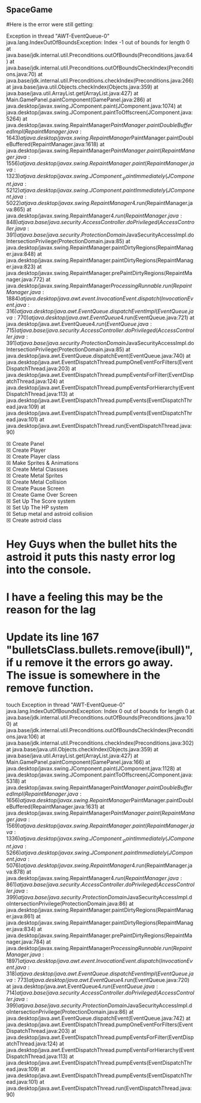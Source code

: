 ## SpaceGame

#Here is the error were still getting:

Exception in thread "AWT-EventQueue-0" java.lang.IndexOutOfBoundsException: Index -1 out of bounds for length 0
	at java.base/jdk.internal.util.Preconditions.outOfBounds(Preconditions.java:64)
	at java.base/jdk.internal.util.Preconditions.outOfBoundsCheckIndex(Preconditions.java:70)
	at java.base/jdk.internal.util.Preconditions.checkIndex(Preconditions.java:266)
	at java.base/java.util.Objects.checkIndex(Objects.java:359)
	at java.base/java.util.ArrayList.get(ArrayList.java:427)
	at Main.GamePanel.paintComponent(GamePanel.java:286)
	at java.desktop/javax.swing.JComponent.paint(JComponent.java:1074)
	at java.desktop/javax.swing.JComponent.paintToOffscreen(JComponent.java:5264)
	at java.desktop/javax.swing.RepaintManager$PaintManager.paintDoubleBufferedImpl(RepaintManager.java:1643)
	at java.desktop/javax.swing.RepaintManager$PaintManager.paintDoubleBuffered(RepaintManager.java:1618)
	at java.desktop/javax.swing.RepaintManager$PaintManager.paint(RepaintManager.java:1556)
	at java.desktop/javax.swing.RepaintManager.paint(RepaintManager.java:1323)
	at java.desktop/javax.swing.JComponent._paintImmediately(JComponent.java:5212)
	at java.desktop/javax.swing.JComponent.paintImmediately(JComponent.java:5022)
	at java.desktop/javax.swing.RepaintManager$4.run(RepaintManager.java:865)
	at java.desktop/javax.swing.RepaintManager$4.run(RepaintManager.java:848)
	at java.base/java.security.AccessController.doPrivileged(AccessController.java:391)
	at java.base/java.security.ProtectionDomain$JavaSecurityAccessImpl.doIntersectionPrivilege(ProtectionDomain.java:85)
	at java.desktop/javax.swing.RepaintManager.paintDirtyRegions(RepaintManager.java:848)
	at java.desktop/javax.swing.RepaintManager.paintDirtyRegions(RepaintManager.java:823)
	at java.desktop/javax.swing.RepaintManager.prePaintDirtyRegions(RepaintManager.java:772)
	at java.desktop/javax.swing.RepaintManager$ProcessingRunnable.run(RepaintManager.java:1884)
	at java.desktop/java.awt.event.InvocationEvent.dispatch(InvocationEvent.java:316)
	at java.desktop/java.awt.EventQueue.dispatchEventImpl(EventQueue.java:770)
	at java.desktop/java.awt.EventQueue$4.run(EventQueue.java:721)
	at java.desktop/java.awt.EventQueue$4.run(EventQueue.java:715)
	at java.base/java.security.AccessController.doPrivileged(AccessController.java:391)
	at java.base/java.security.ProtectionDomain$JavaSecurityAccessImpl.doIntersectionPrivilege(ProtectionDomain.java:85)
	at java.desktop/java.awt.EventQueue.dispatchEvent(EventQueue.java:740)
	at java.desktop/java.awt.EventDispatchThread.pumpOneEventForFilters(EventDispatchThread.java:203)
	at java.desktop/java.awt.EventDispatchThread.pumpEventsForFilter(EventDispatchThread.java:124)
	at java.desktop/java.awt.EventDispatchThread.pumpEventsForHierarchy(EventDispatchThread.java:113)
	at java.desktop/java.awt.EventDispatchThread.pumpEvents(EventDispatchThread.java:109)
	at java.desktop/java.awt.EventDispatchThread.pumpEvents(EventDispatchThread.java:101)
	at java.desktop/java.awt.EventDispatchThread.run(EventDispatchThread.java:90)

☒ Create Panel\
☒ Create Player\
☒ Create Player class\
☒ Make Sprites & Animations\
☒ Create Metal Classses\
☒ Create Metal Sprites\
☒ Create Metal Collision\
☒ Create Pause Screen\
☒ Create Game Over Screen\
☒ Set Up The Score system\
☒ Set Up The HP system\
☒ Setup metal and astroid collision\
☒ Create astroid class

# Hey Guys when the bullet hits the astroid it puts this nasty error log into the console.
# I have a feeling this may be the reason for the lag

# Update its line 167 "bulletsClass.bullets.remove(ibull)", if u remove it the errors go away. The issue is somewhere in the remove function.
touch
Exception in thread "AWT-EventQueue-0" java.lang.IndexOutOfBoundsException: Index 0 out of bounds for length 0
        at java.base/jdk.internal.util.Preconditions.outOfBounds(Preconditions.java:100)
        at java.base/jdk.internal.util.Preconditions.outOfBoundsCheckIndex(Preconditions.java:106)
        at java.base/jdk.internal.util.Preconditions.checkIndex(Preconditions.java:302)
        at java.base/java.util.Objects.checkIndex(Objects.java:359)
        at java.base/java.util.ArrayList.get(ArrayList.java:427)
        at Main.GamePanel.paintComponent(GamePanel.java:166)
        at java.desktop/javax.swing.JComponent.paint(JComponent.java:1128)
        at java.desktop/javax.swing.JComponent.paintToOffscreen(JComponent.java:5318)
        at java.desktop/javax.swing.RepaintManager$PaintManager.paintDoubleBufferedImpl(RepaintManager.java:1656)
        at java.desktop/javax.swing.RepaintManager$PaintManager.paintDoubleBuffered(RepaintManager.java:1631)
        at java.desktop/javax.swing.RepaintManager$PaintManager.paint(RepaintManager.java:1569)
        at java.desktop/javax.swing.RepaintManager.paint(RepaintManager.java:1336)
        at java.desktop/javax.swing.JComponent._paintImmediately(JComponent.java:5266)
        at java.desktop/javax.swing.JComponent.paintImmediately(JComponent.java:5076)
        at java.desktop/javax.swing.RepaintManager$4.run(RepaintManager.java:878)
        at java.desktop/javax.swing.RepaintManager$4.run(RepaintManager.java:861)
        at java.base/java.security.AccessController.doPrivileged(AccessController.java:399)
        at java.base/java.security.ProtectionDomain$JavaSecurityAccessImpl.doIntersectionPrivilege(ProtectionDomain.java:86)
        at java.desktop/javax.swing.RepaintManager.paintDirtyRegions(RepaintManager.java:861)
        at java.desktop/javax.swing.RepaintManager.paintDirtyRegions(RepaintManager.java:834)
        at java.desktop/javax.swing.RepaintManager.prePaintDirtyRegions(RepaintManager.java:784)
        at java.desktop/javax.swing.RepaintManager$ProcessingRunnable.run(RepaintManager.java:1897)
        at java.desktop/java.awt.event.InvocationEvent.dispatch(InvocationEvent.java:318)
        at java.desktop/java.awt.EventQueue.dispatchEventImpl(EventQueue.java:773)
        at java.desktop/java.awt.EventQueue$4.run(EventQueue.java:720)
        at java.desktop/java.awt.EventQueue$4.run(EventQueue.java:714)
        at java.base/java.security.AccessController.doPrivileged(AccessController.java:399)
        at java.base/java.security.ProtectionDomain$JavaSecurityAccessImpl.doIntersectionPrivilege(ProtectionDomain.java:86)
        at java.desktop/java.awt.EventQueue.dispatchEvent(EventQueue.java:742)
        at java.desktop/java.awt.EventDispatchThread.pumpOneEventForFilters(EventDispatchThread.java:203)
        at java.desktop/java.awt.EventDispatchThread.pumpEventsForFilter(EventDispatchThread.java:124)
        at java.desktop/java.awt.EventDispatchThread.pumpEventsForHierarchy(EventDispatchThread.java:113)
        at java.desktop/java.awt.EventDispatchThread.pumpEvents(EventDispatchThread.java:109)
        at java.desktop/java.awt.EventDispatchThread.pumpEvents(EventDispatchThread.java:101)
        at java.desktop/java.awt.EventDispatchThread.run(EventDispatchThread.java:90)
